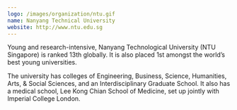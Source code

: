 ```yaml
---
logo: /images/organization/ntu.gif
name: Nanyang Technical University
website: http://www.ntu.edu.sg
---
```

Young and research-intensive, Nanyang Technological University (NTU Singapore) is ranked 13th globally. It is also placed 1st amongst the world’s best young universities.

The university has colleges of Engineering, Business, Science, Humanities, Arts, & Social Sciences, and an Interdisciplinary Graduate School. It also has a medical school, Lee Kong Chian School of Medicine, set up jointly with Imperial College London.
